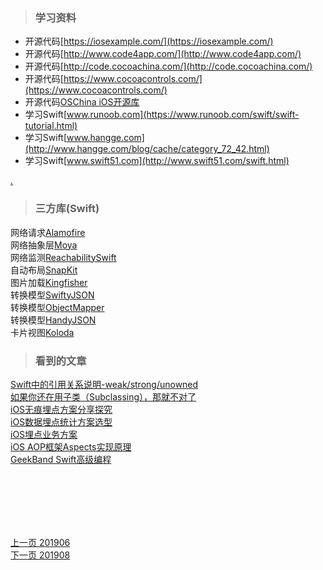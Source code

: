 > ### 学习资料

* 开源代码[https://iosexample.com/](https://iosexample.com/)
* 开源代码[http://www.code4app.com/](http://www.code4app.com/)
* 开源代码[http://code.cocoachina.com/](http://code.cocoachina.com/)
* 开源代码[https://www.cocoacontrols.com/](https://www.cocoacontrols.com/)
* 开源代码[OSChina iOS开源库](https://www.oschina.net/project/tag/364/ios-code)
* 学习Swift[www.runoob.com](https://www.runoob.com/swift/swift-tutorial.html) 
* 学习Swift[www.hangge.com](http://www.hangge.com/blog/cache/category_72_42.html)
* 学习Swift[www.swift51.com](http://www.swift51.com/swift.html)

[.](http://www.codingke.com/code/code_ios)

> ### 三方库(Swift)

网络请求[Alamofire](https://github.com/Alamofire/Alamofire)     
网络抽象层[Moya](https://github.com/Moya/Moya)     
网络监测[ReachabilitySwift](https://github.com/ashleymills/Reachability.swift)     
自动布局[SnapKit](https://github.com/SnapKit/SnapKit)     
图片加载[Kingfisher](https://github.com/onevcat/Kingfisher)     
转换模型[SwiftyJSON](https://github.com/SwiftyJSON/SwiftyJSON)    
转换模型[ObjectMapper](https://github.com/tristanhimmelman/ObjectMapper)    
转换模型[HandyJSON](https://github.com/alibaba/HandyJSON)    
卡片视图[Koloda](https://github.com/Yalantis/Koloda)
   
> ### 看到的文章

[Swift中的引用关系说明-weak/strong/unowned](https://www.jianshu.com/p/d61a0a2220f0)   
[如果你还在用子类（Subclassing），那就不对了](https://www.jianshu.com/p/80bd6633ec7c)    
[iOS无痕埋点方案分享探究](https://www.jianshu.com/p/b8a67c4acfb3)   
[iOS数据埋点统计方案选型](https://www.jianshu.com/p/c27e575f9c0d)   
[iOS埋点业务方案](https://www.jianshu.com/p/5ef8b6473677)     
[iOS AOP框架Aspects实现原理](https://www.jianshu.com/p/0d43db446c5b)     
[GeekBand Swift高级编程](https://www.jianshu.com/p/a96b3cc05693)

<br>
<br>
<br>
<br>
<br>       
       

[上一页 201906](https://github.com/starainDou/DDYDayly/blob/master/2019/201906.md)     
[下一页 201908](https://github.com/starainDou/DDYDayly/blob/master/2019/201908.md)